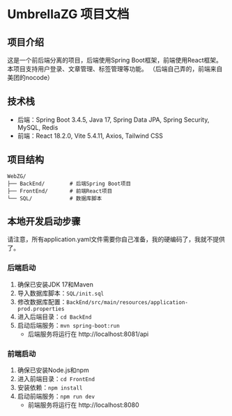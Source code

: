 # UmbrellaZG 项目文档

## 项目介绍
这是一个前后端分离的项目，后端使用Spring Boot框架，前端使用React框架。本项目支持用户登录、文章管理、标签管理等功能。
（后端自己弄的，前端来自美团的nocode）
## 技术栈
- 后端：Spring Boot 3.4.5, Java 17, Spring Data JPA, Spring Security, MySQL, Redis
- 前端：React 18.2.0, Vite 5.4.11, Axios, Tailwind CSS

## 项目结构
```
WebZG/
├── BackEnd/        # 后端Spring Boot项目
├── FrontEnd/       # 前端React项目
└── SQL/            # 数据库脚本
```

## 本地开发启动步骤
请注意，所有application.yaml文件需要你自己准备，我的硬编码了，我就不提供了。

### 后端启动
1. 确保已安装JDK 17和Maven
2. 导入数据库脚本：`SQL/init.sql`
3. 修改数据库配置：`BackEnd/src/main/resources/application-prod.properties`
4. 进入后端目录：`cd BackEnd`
5. 启动后端服务：`mvn spring-boot:run`
   - 后端服务将运行在 http://localhost:8081/api

### 前端启动
1. 确保已安装Node.js和npm
2. 进入前端目录：`cd FrontEnd`
3. 安装依赖：`npm install`
4. 启动前端服务：`npm run dev`
   - 前端服务将运行在 http://localhost:8080